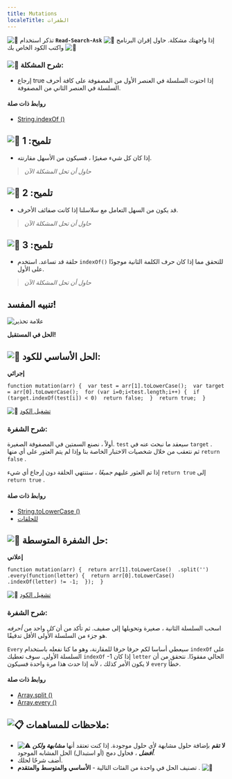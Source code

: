 ```yaml
---
title: Mutations
localeTitle: الطفرات
---
```

![:triangular_flag_on_post:](https://forum.freecodecamp.com/images/emoji/emoji_one/triangular_flag_on_post.png?v=3 ": triangular_flag_on_post:") تذكر استخدام **`Read-Search-Ask`** إذا واجهتك مشكلة. حاول إقران البرنامج ![:busts_in_silhouette:](https://forum.freecodecamp.com/images/emoji/emoji_one/busts_in_silhouette.png?v=3 ": busts_in_silhouette:") واكتب الكود الخاص بك ![:pencil:](https://forum.freecodecamp.com/images/emoji/emoji_one/pencil.png?v=3 ":قلم:")

### ![:checkered_flag:](https://forum.freecodecamp.com/images/emoji/emoji_one/checkered_flag.png?v=3 ":العلم متقلب:") شرح المشكلة:

*   إرجاع true إذا احتوت السلسلة في العنصر الأول من المصفوفة على كافة أحرف السلسلة في العنصر الثاني من المصفوفة.

#### روابط ذات صلة

*   [String.indexOf ()](http://forum.freecodecamp.com/t/javascript-string-prototype-indexof/15936)

## ![:speech_balloon:](https://forum.freecodecamp.com/images/emoji/emoji_one/speech_balloon.png?v=3 ": speech_balloon:") تلميح: 1

*   إذا كان كل شيء صغيرًا ، فسيكون من الأسهل مقارنته.

> _حاول أن تحل المشكلة الآن_

## ![:speech_balloon:](https://forum.freecodecamp.com/images/emoji/emoji_one/speech_balloon.png?v=3 ": speech_balloon:") تلميح: 2

*   قد يكون من السهل التعامل مع سلاسلنا إذا كانت صفائف الأحرف.

> _حاول أن تحل المشكلة الآن_

## ![:speech_balloon:](https://forum.freecodecamp.com/images/emoji/emoji_one/speech_balloon.png?v=3 ": speech_balloon:") تلميح: 3

*   حلقة قد تساعد. استخدم `indexOf()` للتحقق مما إذا كان حرف الكلمة الثانية موجودًا على الأول.

> _حاول أن تحل المشكلة الآن_

## تنبيه المفسد!

![علامة تحذير](//discourse-user-assets.s3.amazonaws.com/original/2X/2/2d6c412a50797771301e7ceabd554cef4edcd74d.gif)

**الحل في المستقبل!**

## ![:beginner:](https://forum.freecodecamp.com/images/emoji/emoji_one/beginner.png?v=3 ":مبتدئ:") الحل الأساسي للكود:

**إجرائي**

 `function mutation(arr) { 
  var test = arr[1].toLowerCase(); 
  var target = arr[0].toLowerCase(); 
  for (var i=0;i<test.length;i++) { 
    if (target.indexOf(test[i]) < 0) 
      return false; 
  } 
  return true; 
 } 
` 

![:rocket:](https://forum.freecodecamp.com/images/emoji/emoji_one/rocket.png?v=3 ":صاروخ:") [تشغيل الكود](https://repl.it/CLjU/30)

### شرح الشفرة:

أولاً ، نصنع السمتين في المصفوفة الصغيرة. `test` سيعقد ما نبحث عنه في `target` .  
ثم نتعقب من خلال شخصيات الاختبار الخاصة بنا وإذا لم يتم العثور على أي منها `return false` .

إذا تم العثور عليهم _جميعًا_ ، ستنتهي الحلقة دون إرجاع أي شيء `return true` إلى `return true` .

#### روابط ذات صلة

*   [String.toLowerCase ()](http://forum.freecodecamp.com/t/javascript-string-prototype-tolowercase/15948)
*   [للحلقات](http://forum.freecodecamp.com/t/javascript-for-loop/14666s-Explained)

## ![:sunflower:](https://forum.freecodecamp.com/images/emoji/emoji_one/sunflower.png?v=3 ":دوار الشمس:") حل الشفرة المتوسطة:

**إعلاني**

 `function mutation(arr) { 
  return arr[1].toLowerCase() 
    .split('') 
    .every(function(letter) { 
      return arr[0].toLowerCase() 
        .indexOf(letter) != -1; 
    }); 
 } 
` 

![:rocket:](https://forum.freecodecamp.com/images/emoji/emoji_one/rocket.png?v=3 ":صاروخ:") [تشغيل الكود](https://repl.it/CLjU/31)

### شرح الشفرة:

اسحب السلسلة الثانية ، صغيرة وتحويلها إلى صفيف. ثم تأكد من أن _كل_ واحد من _أحرفه_ هو جزء من السلسلة الأولى الأقل تدقيقًا.

`Every` سيعطي أساسا لكم حرفا حرفا للمقارنة، وهو ما كنا نفعله باستخدام `indexOf` على السلسلة الأولى. سوف تعطيك `indexOf` -1 إذا كان `letter` الحالي مفقودًا. نتحقق من أن لا يكون الأمر كذلك ، لأنه إذا حدث هذا مرة واحدة فسيكون `every` خطأ.

#### روابط ذات صلة

*   [Array.split ()](http://forum.freecodecamp.com/t/javascript-string-prototype-split/15944)
*   [Array.every ()](http://forum.freecodecamp.com/t/javascript-array-prototype-every/14287)

## ![:clipboard:](https://forum.freecodecamp.com/images/emoji/emoji_one/clipboard.png?v=3 ": الحافظة:") ملاحظات للمساهمات:

*   ![:warning:](https://forum.freecodecamp.com/images/emoji/emoji_one/warning.png?v=3 ":تحذير:") **لا تقم** بإضافة حلول مشابهة لأي حلول موجودة. إذا كنت تعتقد أنها **_مشابهة ولكن أفضل_** ، فحاول دمج (أو استبدال) الحل المشابه الموجود.
*   أضف شرحًا لحلك.
*   تصنيف الحل في واحدة من الفئات التالية - **الأساسي** **والمتوسط** **والمتقدم** . ![:traffic_light:](https://forum.freecodecamp.com/images/emoji/emoji_one/traffic_light.png?v=3 ": traffic_light:")
